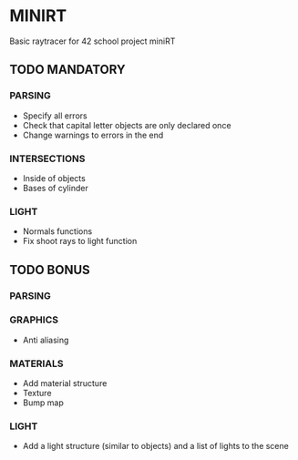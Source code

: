 # MINIRT

Basic raytracer for 42 school project miniRT

## TODO MANDATORY

### PARSING
- Specify all errors
- Check that capital letter objects are only declared once
- Change warnings to errors in the end

### INTERSECTIONS
- Inside of objects
- Bases of cylinder

### LIGHT
- Normals functions
- Fix shoot rays to light function

## TODO BONUS

### PARSING

### GRAPHICS
- Anti aliasing

### MATERIALS
- Add material structure
- Texture
- Bump map

### LIGHT
- Add a light structure (similar to objects) and a list of lights to the scene
